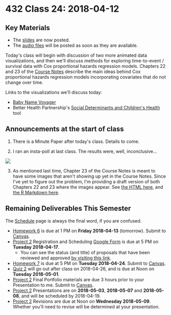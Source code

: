 # 432 Class 24: 2018-04-12

## Key Materials

- The [slides](https://github.com/THOMASELOVE/432-2018/tree/master/slides/class24) are now posted.
- The [audio files](https://github.com/THOMASELOVE/432-2018/tree/master/slides/class24) will be posted as soon as they are available.

Today's class will begin with discussion of two more animated data visualizations, and then we'll discuss methods for exploring time-to-event / survival data with Cox proportional hazards regression models. Chapters 22 and 23 of the [Course Notes](https://thomaselove.github.io/432-notes/) describe the main ideas behind Cox proportional hazards regression models incorporating covariates that do not change over time.

Links to the visualizations we'll discuss today:

- [Baby Name Voyager](http://www.babynamewizard.com/voyager)
- Better Health Partnership's [Social Determinants and Children's Health](http://betterhealthpartnership.org/members/chiToolWeightBP.asp) tool

## Announcements at the start of class

1. There is a Minute Paper after today's class. Details to come.

2. I ran an insta-poll at last class. The results were, well, inconclusive...

![](https://raw.githubusercontent.com/THOMASELOVE/432-2018/master/slides/class24/poll_result.png)

3. As mentioned last time, Chapter 23 of the Course Notes is meant to have some images that aren't showing up yet in the Course Notes. Since I've yet to figure out the problem, I'm providing a draft version of both Chapters 22 and 23 where the images appear. See [the HTML here](https://htmlpreview.github.io/?https://github.com/THOMASELOVE/432-2018/blob/master/slides/class24/chapters_22_and_23_draft.html), and [the R Markdown here](https://raw.githubusercontent.com/THOMASELOVE/432-2018/master/slides/class24/chapters_22_and_23_draft.Rmd).

## Remaining Deliverables This Semester

The [Schedule](https://github.com/THOMASELOVE/432-2018/blob/master/SCHEDULE.md) page is always the final word, if you are confused.

- [Homework 6](https://github.com/THOMASELOVE/432-2018/tree/master/assignments/hw6) is due at 1 PM on **Friday 2018-04-13** (tomorrow). Submit to [Canvas](https://canvas.case.edu/).
- [Project 2](https://github.com/THOMASELOVE/432-2018/tree/master/projects/project2) Registration and Scheduling [Google Form](https://goo.gl/forms/Zfgnq5pyAAzAlmUm1) is due at 5 PM on **Tuesday 2018-04-17**.
    - You can see the status (and title) of proposals that have been reviewed and approved [by visiting this link](https://github.com/THOMASELOVE/432-2018/blob/master/projects/project2/APPROVED.md).
- [Homework 7](https://github.com/THOMASELOVE/432-2018/tree/master/assignments/hw7) is due at 5 PM on **Tuesday 2018-04-24**. Submit to [Canvas](https://canvas.case.edu/).
- [Quiz 2](https://github.com/THOMASELOVE/432-2018/tree/master/quizzes/quiz2) will go out after class on 2018-04-26, and is due at Noon on **Tuesday 2018-05-01**.
- [Project 2](https://github.com/THOMASELOVE/432-2018/tree/master/projects/project2) Final Portfolio materials are due 3 hours prior to your Presentation to me. Submit to [Canvas](https://canvas.case.edu/).
- [Project 2](https://github.com/THOMASELOVE/432-2018/tree/master/projects/project2) Presentations are on **2018-05-03**, **2018-05-07** and **2018-05-08**, and will be scheduled by 2018-04-19.
- [Project 2](https://github.com/THOMASELOVE/432-2018/tree/master/projects/project2) Revisions are due at Noon on **Wednesday 2018-05-09**. Whether you'll need to revise will be determined at your presentation.

